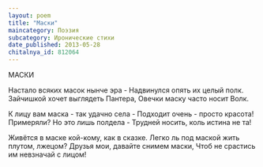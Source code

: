 ```yaml
---
layout: poem
title: "Маски"
maincategory: Поэзия
subcategory: Иронические стихи
date_published: 2013-05-28
chitalnya_id: 812064
---
```




МАСКИ

Настало всяких масок нынче эра -
Надвинулся опять их целый полк.
Зайчишкой хочет выглядеть Пантера,
Овечки маску часто носит Волк.

К лицу вам маска - так удачно села -
Подходит очень - просто красота!
Примеряли? Но это лишь полдела -
Трудней носить, коль истина не та!

Живётся в маске кой-кому, как в сказке.
Легко ль под маской жить плутом, лжецом?
Друзья мои, давайте снимем маски,
Чтоб не срастись им невзначай с лицом!






